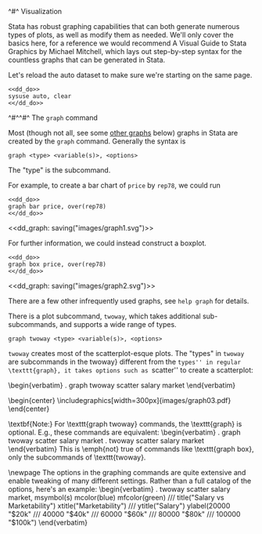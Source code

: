 ^#^ Visualization

Stata has robust graphing capabilities that can both generate numerous types of plots, as well as modify them as needed. We'll only cover the basics
here, for a reference we would recommend A Visual Guide to Stata Graphics by Michael Mitchell, which lays out step-by-step syntax for the countless
graphs that can be generated in Stata.

Let's reload the auto dataset to make sure we're starting on the same page.

~~~~
<<dd_do>>
sysuse auto, clear
<</dd_do>>
~~~~

^#^^#^ The `graph` command

Most (though not all, see some [other graphs](#other-graphs) below) graphs in Stata are created by the `graph` command. Generally the syntax is

```
graph <type> <variable(s)>, <options>
```

The "type" is the subcommand.

For example, to create a bar chart of `price` by `rep78`, we could run

~~~~
<<dd_do>>
graph bar price, over(rep78)
<</dd_do>>
~~~~

<<dd_graph: saving("images/graph1.svg")>>

For further information, we could instead construct a boxplot.
~~~~
<<dd_do>>
graph box price, over(rep78)
<</dd_do>>
~~~~

<<dd_graph: saving("images/graph2.svg")>>

There are a few other infrequently used graphs, see `help graph` for details.

There is a plot subcommand, `twoway`, which takes additional sub-subcommands, and supports a wide range of types.

```
graph twoway <type> <variable(s)>, <options>
```

`twoway` creates most of the scatterplot-esque plots. The "types" in `twoway` are subcommands in the twoway} different from the ``types'' in regular
\texttt{graph}, it takes options such as ``scatter'' to create a scatterplot:

\begin{verbatim}
. graph twoway scatter salary market
\end{verbatim}

\begin{center}
  \includegraphics[width=300px]{images/graph03.pdf}
\end{center}

\textbf{Note:} For \texttt{graph twoway} commands, the \texttt{graph} is optional. E.g., these commands are equivalent:
\begin{verbatim}
. graph twoway scatter salary market
. twoway scatter salary market
\end{verbatim}
This is \emph{not} true of commands like \texttt{graph box}, only the subcommands of \texttt{twoway}.

\newpage
The options in the graphing commands are quite extensive and enable tweaking of many different settings. Rather than a full catalog of the options,
here's an example:
\begin{verbatim}
. twoway scatter salary market, msymbol(s) mcolor(blue) mfcolor(green) ///
  title("Salary vs Marketability") xtitle("Marketability") ///
  ytitle("Salary") ylabel(20000 "$20k" ///
                          40000 "$40k" ///
                          60000 "$60k" ///
                          80000 "$80k" ///
                          100000 "$100k")
\end{verbatim}

<!--
\begin{center}
  \includegraphics[width=300px]{images/graph04.pdf}
\end{center}

\newpage
Graphs made using \texttt{twoway} have an additional benefit - it is easy to stack them. For example, \texttt{twoway lfit} creates a best-fit line
between the points:
\begin{verbatim}
. twoway lfit salary market
\end{verbatim}

\begin{center}
  \includegraphics[width=300px]{images/graph05.pdf}
\end{center}

It would be much better to overlap those two - generate the scatter plot, then add the best fit line. We can easily do that by passing multiple plots
to \texttt{twoway}:
\newpage
\begin{verbatim}
. twoway (scatter salary market) (lfit salary market)
\end{verbatim}

\begin{center}
  \includegraphics[width=300px]{images/graph06.pdf}
\end{center}

Note that the order of the plots matters - if you can tell, the best-fit line was drawn on top of the scatter plot points. If you reversed the order
in the command (\texttt{twoway (lfit salary market) (scatter salary market)}), the line would be drawn first and the points on top of it.

\newpage
Finally, note that options can be passed to each individual plot or the entire plot:
\begin{verbatim}
. graph twoway (scatter salary market, msymbol(t)) \\\
               (lfit salary market, lcolor(green)), \\\
                  title("Salary vs Marketability")
\end{verbatim}

\begin{center}
  \includegraphics[width=300px]{images/graph07.pdf}
\end{center}

\subsection{Other graphs}
\label{othergraphs}

There are a very large number of graphs which do not exist under the \texttt{graph} command. Most are very niche, but the most important general
example is histogram, which has its own command.
\newpage
\begin{verbatim}
. histogram salary
\end{verbatim}

\begin{center}
  \includegraphics[width=300px]{images/graph08.pdf}
\end{center}

You can see a full list of the non-\texttt{graph} plots by looking at

\begin{verbatim}
. help graph other
\end{verbatim}

\subsection{Plotting by group}

All graph commands accept a \texttt{by(<grouping var>)} option which will repeat the graphing command for each level of the grouping variable, and
display all graphs on the same output. For example,
\newpage
\begin{verbatim}
. hist salary, by(rank)
\end{verbatim}

\begin{center}
  \includegraphics[width=300px]{images/graph09.pdf}
\end{center}

Note that due to the compressed size of each individual graph, you may need to tweak the options (e.g. notice the Y axis).

Alternatively, you may way to represent another variable on a single plot. For example, let's say we want to create the scatter plot and best-fit from
above, but differentiate the genders on one graph (rather than two separate windows via \texttt{by}). To do this, we'd overlap two
\texttt{scatter} and \texttt{lfit} plots in a single \texttt{twoway}, each with a conditional \texttt{if}.

\newpage
\begin{verbatim}
. twoway (scatter salary market if male ==  0) ///
         (scatter salary market if male == 1) ///
         (lfit salary market if male ==  0) //
         (lfit salary market if male == 1)
\end{verbatim}

\begin{center}
  \includegraphics[width=300px]{images/graph10.pdf}
\end{center}

Notice that Stata automatically made each plot a separate color, but not in a logical fashion. Here's a cleaned up version:
\newpage
\begin{verbatim}
. twoway (scatter salary market if male ==  0, mcolor(orange)) ///
         (scatter salary market if male == 1, mcolor(green)) ///
         (lfit salary market if male ==  0, lcolor(orange) lwidth(1.4)) ///
         (lfit salary market if male == 1, lcolor(green) lwidth(1.4)), ///
      legend(label(1 "Female") label(2 "Male") order(1 2)) ///
      title("Salary vs Marketability") xtitle("Marketability") ///
      ytitle("Salary") ylabel(20000 "$20k" ///
                  40000 "$40k" ///
                  60000 "$60k" ///
                  80000 "$80k" ///
                  100000 "$100k")
\end{verbatim}

\begin{center}
  \includegraphics[width=300px]{images/graph11.pdf}
\end{center}


\subsection{Getting help on Graphs}

There are a ton of options in all these graphs. Rather than list them all, we instead direct you to some various help pages.

For general assistance, start with

\begin{verbatim}
. help graph
\end{verbatim}

Each individual type of graph has its own help page:

\begin{verbatim}
. help graph box
. help graph twoway
. help twoway scatter
. help histogram
\end{verbatim}

There are various generalized options which are the same over the variety of plots. These can be found in the documentation of each individual graph,
or you can access them directly:

\begin{verbatim}
. help title_options * Help with titles, subtitles, notes, captions.
. help axis_options * Axis labels, tick marks, scaling, etc.
. help legend_options * Manipulating the legend
. help marker_options * Modifying points (e.g. a scatterplot)
. help marker_label_options * Adding labels to markers
. help cline_options * Options for any lines (e.g. lfit)
\end{verbatim}

\subsection{Displaying multiple graphs simultaneously}

You may have noticed that opening a new plot closes the old one. What if you wanted to compare the plots? The behind-the-scenes reason that the old
plots are closed is that Stata names each plot and each plot can only be open once. The default name is ``Graph'', so with each new plot, the
``Graph'' plot is overridden. If you closed a plot and wanted to re-open it, you can run the following at any point \emph{until you run another
  graph}.
\begin{verbatim}
. graph display Graph
\end{verbatim}

When we create a new plot with the default name, we lose the last one.\\

If we give a plot a non-default name, it will be saved (so that it can be re-displayed later) and more importantly, will open a new window without
closing the last. Running two plots with custom names opens two separate windows.
\begin{verbatim}
. hist salary, name(g1)
. hist market, name(g2)
\end{verbatim}

Names can be re-used (and plots re-generated) easily:
\begin{verbatim}
hist salary, title("Histogram of Salary") name(g1, replace)
\end{verbatim}

We can also list (using \texttt{dir}), re-display, or drop graphs:
\begin{verbatim}
graph dir
graph display g1
graph drop g1
graph drop _all
\end{verbatim}

Finally, if you'd rather have all the graphs in one window with tabs instead of separate windows, use
\begin{verbatim}
set autotabgraphs on
\end{verbatim}

You still need to name graphs separately.
-->
